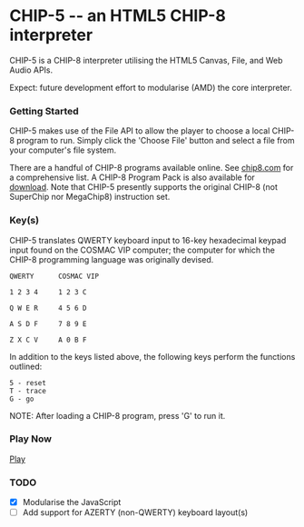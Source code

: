 CHIP-5 -- an HTML5 CHIP-8 interpreter
=====================================

CHIP-5 is a CHIP-8 interpreter utilising the HTML5 Canvas, File, and Web Audio
APIs.

Expect: future development effort to modularise (AMD) the core interpreter.

### Getting Started ###

CHIP-5 makes use of the File API to allow the player to choose a local CHIP-8
program to run. Simply click the 'Choose File' button and select a file from
your computer's file system.

There are a handful of CHIP-8 programs available online.  See [chip8.com](http://chip8.com/?page=84)
for a comprehensive list. A CHIP-8 Program Pack is also available for
[download](http://chip8.com/?page=109). Note that CHIP-5 presently supports the
original CHIP-8 (not SuperChip nor MegaChip8) instruction set.

### Key(s) ###

CHIP-5 translates QWERTY keyboard input to 16-key hexadecimal keypad input found
on the COSMAC VIP computer; the computer for which the CHIP-8 programming
language was originally devised.

```
QWERTY		COSMAC VIP

1 2 3 4		1 2 3 C

Q W E R		4 5 6 D

A S D F		7 8 9 E

Z X C V		A 0 B F
```

In addition to the keys listed above, the following keys perform the functions
outlined:

```
5 - reset
T - trace
G - go
```

NOTE: After loading a CHIP-8 program, press 'G' to run it.

### Play Now ###

[Play](http://ajbkr.github.io/CHIP-5/)

### TODO ###

- [x] Modularise the JavaScript
- [ ] Add support for AZERTY (non-QWERTY) keyboard layout(s)
